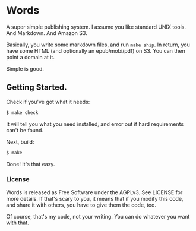 # Words

A super simple publishing system. I assume you like standard UNIX tools. And
Markdown. And Amazon S3.

Basically, you write some markdown files, and run `make ship`. In return, you
have some HTML (and optionally an epub/mobi/pdf) on S3. You can then point a
domain at it.

Simple is good.

## Getting Started.

Check if you've got what it needs:

```bash
$ make check
```

It will tell you what you need installed, and error out if hard requirements
can't be found.

Next, build:

```bash
$ make
```

Done! It's that easy.

### License

Words is released as Free Software under the AGPLv3. See LICENSE for more
details. If that's scary to you, it means that if you modify this code, and
share it with others, you have to give them the code, too.

Of course, that's my code, not your writing. You can do whatever you want with
that.
